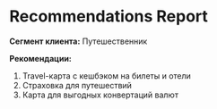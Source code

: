 # Recommendations Report

**Сегмент клиента:** Путешественник

**Рекомендации:**
1. Travel-карта с кешбэком на билеты и отели
2. Страховка для путешествий
3. Карта для выгодных конвертаций валют
